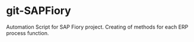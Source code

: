# git-SAPFiory
Automation Script for SAP Fiory project. 
Creating of methods for each ERP process function. 
